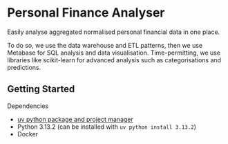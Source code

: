 # Personal Finance Analyser

Easily analyse aggregated normalised personal financial data in one place.

To do so, we use the data warehouse and ETL patterns,
then we use Metabase for SQL analysis and data visualisation.
Time-permitting, we use libraries like scikit-learn for advanced analysis
such as categorisations and predictions.

## Getting Started

Dependencies
- [uv python package and project manager](https://github.com/astral-sh/uv)
- Python 3.13.2 (can be installed with `uv python install 3.13.2`)
- Docker


